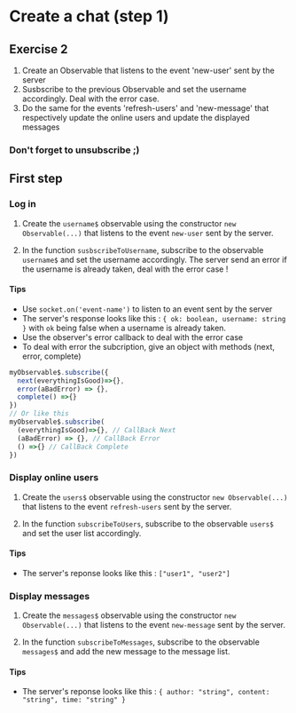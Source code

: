 # Create a chat (step 1)

## Exercise 2

1. Create an Observable that listens to the event 'new-user' sent by the server
2. Susbscribe to the previous Observable and set the username accordingly. Deal with the error case.
3. Do the same for the events 'refresh-users' and 'new-message' that respectively update the online users and update the displayed messages

### Don't forget to unsubscribe ;)

## First step

### Log in

1. Create the `username$` observable using the constructor `new Observable(...)` that listens to the event `new-user` sent by the server.

2. In the function `susbscribeToUsername`, subscribe to the observable `username$` and set the username accordingly. The server send an error if the username is already taken, deal with the error case !

#### Tips

- Use `socket.on('event-name')` to listen to an event sent by the server
- The server's response looks like this : `{ ok: boolean, username: string }` with `ok` being false when a username is already taken.
- Use the observer's error callback to deal with the error case
- To deal with error the subcription, give an object with methods (next, error, complete)

```javascript
myObservable$.subscribe({
  next(everythingIsGood)=>{},
  error(aBadError) => {},
  complete() =>{}
})
// Or like this
myObservable$.subscribe(
  (everythingIsGood)=>{}, // CallBack Next
  (aBadError) => {}, // CallBack Error
  () =>{} // CallBack Complete
})
```

### Display online users

1. Create the `users$` observable using the constructor `new Observable(...)` that listens to the event `refresh-users` sent by the server.

2. In the function `subscribeToUsers`, subscribe to the observable `users$` and set the user list accordingly.

#### Tips

- The server's reponse looks like this : `["user1", "user2"]`

### Display messages

1. Create the `messages$` observable using the constructor `new Observable(...)` that listens to the event `new-message` sent by the server.

2. In the function `subscribeToMessages`, subscribe to the observable `messages$` and add the new message to the message list.

#### Tips

- The server's reponse looks like this : `{ author: "string", content: "string", time: "string" }`
